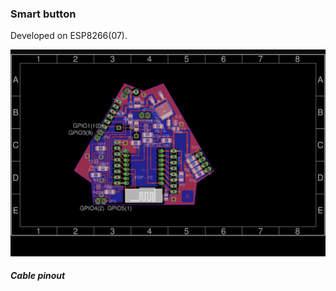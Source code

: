 ### Smart button

Developed on ESP8266(07).

![pcb](https://raw.githubusercontent.com/Armit/water-btn/master/hardware/output/pcb-design.png)

##### Cable pinout
